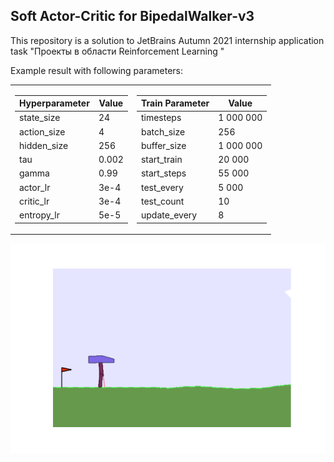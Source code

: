## Soft Actor-Critic for BipedalWalker-v3

This repository is a solution to JetBrains Autumn 2021 internship application task "Проекты в области Reinforcement
Learning
"

Example result with following parameters:

<table>
<tr><td>

Hyperparameter | Value  
--- | ---          
state_size | 24
action_size | 4
hidden_size | 256
tau | 0.002
gamma | 0.99
actor_lr | 3e-4
critic_lr | 3e-4
entropy_lr | 5e-5

</td><td>

Train Parameter | Value
--- | ---    
timesteps | 1 000 000
batch_size | 256
buffer_size | 1 000 000
start_train | 20 000
start_steps | 55 000
test_every | 5 000
test_count | 10
update_every | 8

</td></tr> </table>

![Alt Text](./best_agent_animation.gif)
